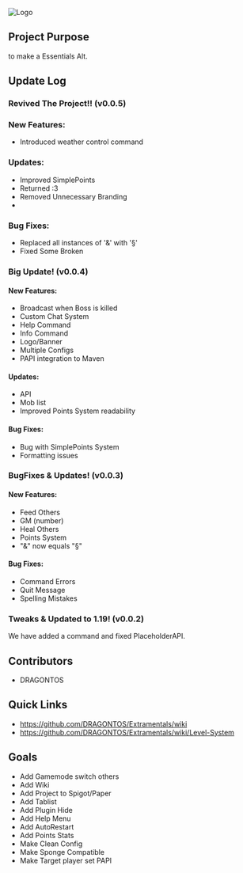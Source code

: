 ![Logo](https://user-images.githubusercontent.com/46651680/187038507-fc196c66-f554-436f-846b-7a718e92ae50.png)

## Project Purpose
to make a Essentials Alt.

## Update Log
###  Revived The Project!! (v0.0.5)

### New Features:
* Introduced weather control command

### Updates:
* Improved SimplePoints
* Returned :3
* Removed Unnecessary Branding
* 

### Bug Fixes:
* Replaced all instances of '&' with '§'
* Fixed Some Broken 

###  Big Update! (v0.0.4)

#### New Features:
* Broadcast when Boss is killed
* Custom Chat System
* Help Command
* Info Command
* Logo/Banner
* Multiple Configs
* PAPI integration to Maven

#### Updates:
* API
* Mob list
* Improved Points System readability

#### Bug Fixes:
* Bug with SimplePoints System
* Formatting issues

### BugFixes & Updates! (v0.0.3)

#### New Features:
* Feed Others
* GM (number)
* Heal Others
* Points System
* "&" now equals "§"

#### Bug Fixes:
* Command Errors
* Quit Message
* Spelling Mistakes

### Tweaks & Updated to 1.19! (v0.0.2)
We have added a command and fixed PlaceholderAPI.

## Contributors
- DRAGONTOS

## Quick Links
- https://github.com/DRAGONTOS/Extramentals/wiki 
- https://github.com/DRAGONTOS/Extramentals/wiki/Level-System

## Goals
 * Add Gamemode switch others
 * Add Wiki
 * Add Project to Spigot/Paper
 * Add Tablist
 * Add Plugin Hide
 * Add Help Menu
 * Add AutoRestart
 * Add Points Stats
 * Make Clean Config
 * Make Sponge Compatible 
 * Make Target player set PAPI
